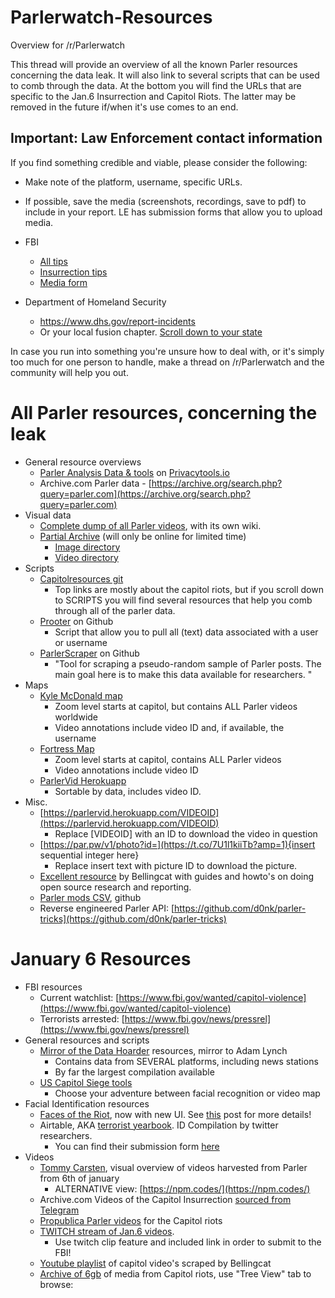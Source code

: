 # Parlerwatch-Resources
Overview for /r/Parlerwatch

This thread will provide an overview of all the known Parler resources concerning the data leak. It will also link to several scripts that can be used to comb through the data. At the bottom you will find the URLs that are specific to the Jan.6 Insurrection and Capitol Riots. The latter may be removed in the future if/when it's use comes to an end.



## Important: Law Enforcement contact information

If you find something credible and viable, please consider the following:

* Make note of the platform, username, specific URLs.
* If possible, save the media (screenshots, recordings, save to pdf) to include in your report. LE has submission forms that allow you to upload media.

* FBI
   * [All tips](https://tips.fbi.gov)
   * [Insurrection tips](http://fbi.gov/USCapitol)
   * [Media form](https://tips.fbi.gov/digitalmedia/aad18481a3e8f02)
* Department of Homeland Security 
   * https://www.dhs.gov/report-incidents
   * Or your local fusion chapter. [Scroll down to your state](https://www.dhs.gov/fusion-center-locations-and-contact-information)

In case you run into something you're unsure how to deal with, or it's simply too much for one person to handle, make a thread on /r/Parlerwatch and the community will help you out.

# All Parler resources, concerning the leak

* General resource overviews
   * [Parler Analysis Data & tools](https://bin.privacytools.io/?75a846000f53d142#2HKDcnuSsNb7YUWfDBMQyH7iM7ggMKv8VcHi8qB6bHFc) on [Privacytools.io](https://Privacytools.io)
   * Archive.com Parler data - [https://archive.org/search.php?query=parler.com](https://archive.org/search.php?query=parler.com)
* Visual data
   * [Complete dump of all Parler videos](https://ddosecrets.com/wiki/Parler), with its own wiki.
   * [Partial Archive](https://pl.gammaspectra.live/) (will only be online for limited time)
      * [Image directory](https://pl.gammaspectra.live/image-cdn.parler.com/)
      * [Video directory](https://pl.gammaspectra.live/video.parler.com/)
* Scripts
   * [Capitolresources git](https://github.com/rljacobson/CapitolResources/)
      * Top links are mostly about the capitol riots, but if you scroll down to SCRIPTS you will find several resources that help you comb through all of the parler data.
   * [Prooter](https://github.com/billstrobl/Prooter) on Github
      * Script that allow you to pull all (text) data associated with a user or username
   * [ParlerScraper](https://github.com/daniel-centore/ParlerScraper) on Github
      * "Tool for scraping a pseudo-random sample of Parler posts. The main goal here is to make this data available for researchers. "
* Maps
   * [Kyle McDonald map](https://kylemcdonald.net/parler/map/)
      * Zoom level starts at capitol, but contains ALL Parler videos worldwide
      * Video annotations include video ID and, if available, the username
   * [Fortress Map](https://fortress.maptive.com/ver4/a3486a6ab9a9a12aa9a9cb067839079c/410491)
      * Zoom level starts at capitol, contains ALL Parler videos
      * Video annotations include video ID
   * [ParlerVid Herokuapp](https://parlervid.herokuapp.com/)
      * Sortable by data, includes video ID.
* Misc.
   * [https://parlervid.herokuapp.com/VIDEOID](https://parlervid.herokuapp.com/VIDEOID)
      * Replace \[VIDEOID\] with an ID to download the video in question
   * [https://par.pw/v1/photo?id=](https://t.co/7U1l1kiiTb?amp=1){insert sequential integer here}
      * Replace insert text with picture ID to download the picture.
   * [Excellent resource](https://www.bellingcat.com/category/resources/how-tos/) by Bellingcat with guides and howto's on doing open source research and reporting.
   * [Parler mods CSV](https://gist.github.com/d0nk/ef4e58645d3250851491e4550cb16e29), github
   * Reverse engineered Parler API: [https://github.com/d0nk/parler-tricks](https://github.com/d0nk/parler-tricks)
   

# January 6 Resources

* FBI resources
   * Current watchlist: [https://www.fbi.gov/wanted/capitol-violence](https://www.fbi.gov/wanted/capitol-violence)
   * Terrorists arrested: [https://www.fbi.gov/news/pressrel](https://www.fbi.gov/news/pressrel)
* General resources and scripts
   * [Mirror of the Data Hoarder](https://capitol-hill-riots.s3.us-east-1.wasabisys.com/directory.html) resources, mirror to Adam Lynch
      * Contains data from SEVERAL platforms, including news stations
      * By far the largest compilation available
   * [US Capitol Siege tools](http://capitolmap.com/)
      * Choose your adventure between facial recognition or video map
* Facial Identification resources
   * [Faces of the Riot](https://facesoftheriot.com), now with new UI. See [this](https://www.reddit.com/r/ParlerWatch/comments/l1f8s9/facesoftheriotcom_is_completed_with_a_new_ui/) post for more details!
   * Airtable, AKA [terrorist yearbook](https://airtable.com/shruhNrLika1CtFno/tbl1HUS10AwlqY9NV). ID Compilation by twitter researchers.
      * You can find their submission form [here](https://airtable.com/shrboRkiXv9vgR2rI)
* Videos
   * [Tommy Carsten](https://www.tommycarstensen.com/terrorism/index.html),  visual overview of videos harvested from Parler from 6th of january
      * ALTERNATIVE view: [https://npm.codes/](https://npm.codes/)
   * Archive.com Videos of the Capitol Insurrection [sourced from Telegram](https://archive.org/details/Telegram-Insurrection-VideoStreams-2021-01-06/)
   * [Propublica Parler videos](https://projects.propublica.org/parler-capitol-videos) for the Capitol riots
   * [TWITCH stream of Jan.6 videos](https://www.twitch.tv/capitoljan6th).
      * Use twitch clip feature and included link in order to submit to the FBI!
   * [Youtube playlist](https://www.youtube.com/playlist?list=PLq6cQ--4f90ja7xShfORhnlvnvHaG05zj) of capitol video's scraped by Bellingcat
   * [Archive of 6gb](https://intelx.io/?did=814b39fe-ad98-45a1-9f44-0346bc9f9b94) of media from Capitol riots, use "Tree View" tab to browse:
